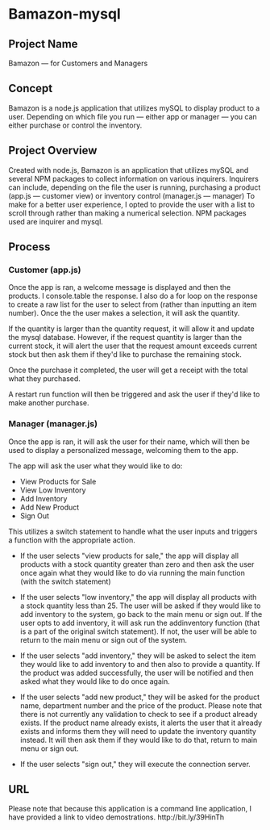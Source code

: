 # Bamazon-mysql

<h2>Project Name</h2>

Bamazon — for Customers and Managers

<h2>Concept</h2>

Bamazon is a node.js application that utilizes mySQL to display product to a user. Depending on which file you run — either app or manager — you can either purchase or control the inventory.

<h2>Project Overview</h2>

Created with node.js, Bamazon is an application that utilizes mySQL and several NPM packages to collect information on various inquirers. Inquirers can include, depending on the file the user is running, purchasing a product (app.js — customer view) or inventory control (manager.js — manager) To make for a better user experience, I opted to provide the user with a list to scroll through rather than making a numerical selection. NPM packages used are inquirer and mysql.

<h2>Process</h2>

<h3>Customer (app.js)</h3>

Once the app is ran, a welcome message is displayed and then the products. I console.table the response. I also do a for loop on the response to create a raw list for the user to select from (rather than inputting an item number). Once the the user makes a selection, it will ask the quantity.

If the quantity is larger than the quantity request, it will allow it and update the mysql database. However, if the request quantity is larger than the current stock, it will alert the user that the request amount exceeds current stock but then ask them if they'd like to purchase the remaining stock. 

Once the purchase it completed, the user will get a receipt with the total what they purchased. 

A restart run function will then be triggered and ask the user if they'd like to make another purchase.

<h3>Manager (manager.js)</h3>

Once the app is ran, it will ask the user for their name, which will then be used to display a personalized message, welcoming them to the app. 

The app will ask the user what they would like to do:

- View Products for Sale
- View Low Inventory
- Add Inventory
- Add New Product
- Sign Out

This utilizes a switch statement to handle what the user inputs and triggers a function with the appropriate action. 

- If the user selects "view products for sale," the app will display all products with a stock quantity greater than zero and then ask the user once again what they would like to do via running the main function (with the switch statement)

- If the user selects "low inventory," the app will display all products with a stock quantity less than 25. The user will be asked if they would like to add inventory to the system, go back to the main menu or sign out. If the user opts to add inventory, it will ask run the addinventory function (that is a part of the original switch statement). If not, the user will be able to return to the main menu or sign out of the system. 

- If the user selects "add inventory," they will be asked to select the item they would like to add inventory to and then also to provide a quantity. If the product was added successfully, the user will be notified and then asked what they would like to do once again. 

- If the user selects "add new product," they will be asked for the product name, department number and the price of the product. Please note that there is not currently any validation to check to see if a product already exists. If the product name already exists, it alerts the user that it already exists and informs them they will need to update the inventory quantity instead. It will then ask them if they would like to do that, return to main menu or sign out.

- If the user selects "sign out," they will execute the connection server.

<h2>URL</h2>
Please note that because this application is a command line application, I have provided a link to video demostrations. 
http://bit.ly/39HinTh
